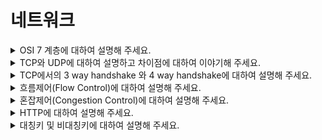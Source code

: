 # 네트워크

<details>
  <summary>OSI 7 계층에 대하여 설명해 주세요.</summary>
  <br>

- OSI 7계층이란 네트워크에서 통신이 일어나는 과정을 7단계로 나누어 일어나는 과정을 단계별로 알 수 있고, 특정한 곳에 이상이 생기면 그 단계만 수정할 수 있게 한 것입니다.

1) 물리(Physical)
- 단지 데이터 전기적인 신호로 변환해서 주고받는 기능을 진행하는 공간
- 즉, 데이터를 전송하는 역할만 진행한다.
- 리피터, 케이블, 허브 등

2) 데이터 링크(Data Link)
- 물리 계층으로 송수신되는 정보를 관리하여 안전하게 전달되도록 도와주는 역할
- Mac 주소를 통해 통신한다. 프레임에 Mac 주소를 부여하고 에러검출, 재전송, 흐름제어를 진행한다.
- 브릿지, 스위치 등

3) 네트워크(Network)
- 데이터를 목적지까지 가장 안전하고 빠르게 전달하는 기능을 담당한다.
- 라우터를 통해 이동할 경로를 선택하여 IP 주소를 지정하고, 해당 경로에 따라 패킷을 전달해준다.
- 라우팅, 흐름 제어, 오류 제어, 세그먼테이션 등을 수행한다.
- 라우터, IP

4) 전송(Transport)
- TCP와 UDP 프로토콜을 통해 통신을 활성화한다. 포트를 열어두고, 프로그램들이 전송을 할 수 있도록 제공해준다.
- TCP : 신뢰성, 연결지향적
- UDP : 비신뢰성, 비연결성, 실시간
- TCP, UDP

5) 세션(Session)
- 데이터가 통신하기 위한 논리적 연결을 담당한다. TCP/IP 세션을 만들고 없애는 책임을 지니고 있다.
- API, Socket

6) 표현(Presentation)
- 데이터 표현에 대한 독립성을 제공하고 암호화하는 역할을 담당한다.
- 파일 인코딩, 명령어를 포장, 압축, 암호화한다.
- JPEG, MPEG 등

7) 응용(Application)
- 최종 목적지로, 응용 프로세스와 직접 관계하여 일반적인 응용 서비스를 수행한다.
- 사용자 인터페이스, 전자우편, 데이터베이스 관리 등의 서비스를 제공한다.
- HTTP, FTP, DNS 등

</details>

<details>
  <summary>TCP와 UDP에 대하여 설명하고 차이점에 대하여 이야기해 주세요.</summary>
  <br>

## TCP
- Transmission Control Protocol의 약자로 연결형 서비스를 지원하는 전송계층 프로토콜입니다.
- host간 신뢰성있는 데이터 전달과 흐름제어 및 혼잡제어를 제공합니다.
- 신뢰성이 없는 인터넷을 통해 종단간에 신뢰성 있는 바이트 스트림을 전송 하도록 특별히 설계되었습니다.

## UDP
- User Datagram Protocol의 약자로비연결형 프로토콜입니다.
- 신뢰성은 낮지만 TCP보다는 속도가 빠릅니다.
- HTTP/3에서 QUIC이라는 프로토콜과 함께 사용됩니다.
- UDP를 사용하는 것들 중 DNS가 있습니다.

![TCP와 UDP의 차이](../image/TCP%26UDP.png)

</details>

<details>
  <summary>TCP에서의 3 way handshake 와 4 way handshake에 대하여 설명해 주세요.</summary>
  <br>

- 3 way handshake은 연결 성립 과정이며 4 way handshake는 연결을 해제하는 과정을 말합니다.

### 3 way handshake 과정
  - 클라이언트가 서버에게 SYN 플래그를 보냄 (sequence : x)
  - 서버가 SYN(x)을 받고, 클라이언트로 받았다는 신호인 ACK와 SYN 플래그를 보냄 (sequence : y, ACK : x + 1)
  - 클라이언트는 서버의 응답은 ACK(x+1)와 SYN(y) 플래그를 받고, ACK(y+1)를 서버로 보냄

![3 way handshake 과정](../image/3%20way%20handshake%20%EA%B3%BC%EC%A0%95.png)

### 4 way handshake 과정
  - 클라이언트는 서버에게 연결을 종료한다는 FIN 플래그를 보낸다.
  - 서버는 FIN을 받고, 확인했다는 ACK를 클라이언트에게 보낸다. (이때 서버는 모든 데이터를 보내기 위해 CLOSE_WAIT 상태가 되며 소켓을 닫는다 (Closed))
  - 데이터를 모두 보냈다면, 연결이 종료되었다는 FIN 플래그를 클라이언트에게 보낸다.
  - 클라이언트는 FIN을 받고, 확인했다는 ACK를 서버에게 보낸다. (아직 서버로부터 받지 못한 데이터가 있을 수 있으므로 TIME_WAIT을 통해 기다린다. TIME_WAIT 시간이 끝나면 클라이언트도 닫는다.)
 
![4 way handshake 과정](../image/4%20way%20handshake%20%EA%B3%BC%EC%A0%95.png)

</details>

<details>
  <summary>흐름제어(Flow Control)에 대하여 설명해 주세요.</summary>
  <br>

- 흐름제어란 송신측과 수신측의 데이터 처리 속도 차이를 해결하기 위한 기법입니다.
- 수신측이 송신측보다 데이터 처리 속도가 빠르면 문제없지만, 송신측의 속도가 빠를 경우 문제가 생깁니다. 수신측에서 제한된 저장 용량을 초과한 이후에 도착하는 데이터는 손실 될 수 있으며, 만약 손실 된다면 불필요하게 응답과 데이터 전송이 송/수신 측 간에 빈번히 발생합니다. 이러한 위험을 줄이기 위해 송신 측의 데이터 전송량을 수신측에 따라 조절해야합니다.

### 해결 방법
  - Stop and Wait : 매번 전송한 패킷에 대해 확인 응답을 받아야만 그 다음 패킷을 전송하는 방법
  - Sliding Window (Go Back N ARQ) : 수신측에서 설정한 윈도우 크기만큼 송신측에서 확인응답없이 세그먼트를 전송할 수 있게 하여 데이터 흐름을 동적으로 조절하는 제어기법

</details>

<details>
  <summary>혼잡제어(Congestion Control)에 대하여 설명해 주세요.</summary>
  <br>

- 혼잡제어란 전송하는 데이터 양을 조절하여 혼잡을 피하는 기법
- 송신측의 데이터는 지역망이나 인터넷으로 연결된 대형 네트워크를 통해 전달된다. 만약 한 라우터에 데이터가 몰릴 경우, 자신에게 온 데이터를 모두 처리할 수 없게 된다. 이런 경우 호스트들은 또 다시 재전송을 하게되고 결국 혼잡만 가중시켜 오버플로우나 데이터 손실을 발생시키게 된다. 따라서 이러한 네트워크의 혼잡을 피하기 위해 송신측에서 보내는 데이터의 전송속도를 강제로 줄이게 되는데, 이러한 작업을 혼잡제어라고 한다.
- 네트워크 내에 패킷의 수가 과도하게 증가하는 현상을 혼잡이라 하며, 혼잡 현상을 방지하거나 제거하는 기능을 혼잡제어라고 한다.
흐름제어가 송신측과 수신측 사이의 전송속도를 다루는데 반해, 혼잡제어는 호스트와 라우터를 포함한 보다 넓은 관점에서 전송 문제를 다루게 된다.

### 해결 방법
  - AIMD(Additive Increase / Multiplicative Decrease) : 처음에 패킷을 하나씩 보내고 이것이 문제없이 도착하면 window 크기(단위 시간 내에 보내는 패킷의 수)를 1씩 증가시켜가며 전송하는 방법
    - 패킷 전송에 실패하거나 일정 시간을 넘으면 패킷의 보내는 속도를 절반으로 줄인다.
    - 공평한 방식으로, 여러 호스트가 한 네트워크를 공유하고 있으면 나중에 진입하는 쪽이 처음에는 불리하지만, 시간이 흐르면 평형상태로 수렴하게 되는 특징이 있다.
    - 문제점은 초기에 네트워크의 높은 대역폭을 사용하지 못하여 오랜 시간이 걸리게 되고, 네트워크가 혼잡해지는 상황을 미리 감지하지 못한다. 즉, 네트워크가 혼잡해지고 나서야 대역폭을 줄이는 방식이다.
  - Slow Start (느린 시작)
    - Slow Start 방식은 AIMD와 마찬가지로 패킷을 하나씩 보내면서 시작하고, 패킷이 문제없이 도착하면 각각의 ACK 패킷마다 window size를 1씩 늘려준다. 즉, 한 주기가 지나면 window size가 2배로 된다.
    - 전송속도는 AIMD에 반해 지수 함수 꼴로 증가한다. 대신에 혼잡 현상이 발생하면 window size를 1로 떨어뜨리게 된다.
    - 처음에는 네트워크의 수용량을 예상할 수 있는 정보가 없지만, 한번 혼잡 현상이 발생하고 나면 네트워크의 수용량을 어느 정도 예상할 수 있다.
    - 그러므로 혼잡 현상이 발생하였던 window size의 절반까지는 이전처럼 지수 함수 꼴로 창 크기를 증가시키고 그 이후부터는 완만하게 1씩 증가시킨다.
  - Fast Retransmit (빠른 재전송)
    - 빠른 재전송은 TCP의 혼잡 조절에 추가된 정책이다.
    - 패킷을 받는 쪽에서 먼저 도착해야할 패킷이 도착하지 않고 다음 패킷이 도착한 경우에도 ACK 패킷을 보내게 된다.단, 순서대로 잘 도착한 마지막 패킷의 다음 패킷의 순번을 ACK 패킷에 실어서 보내게 되므로, 중간에 하나가 손실되게 되면 송신 측에서는 순번이 중복된 ACK 패킷을 받게 된다. 이것을 감지하는 순간 문제가 되는 순번의 패킷을 재전송 해줄 수 있다.
    - 중복된 순번의 패킷을 3개 받으면 재전송을 하게 된다. 약간 혼잡한 상황이 일어난 것이므로 혼잡을 감지하고 window size를 줄이게 된다.
  - Fast Recovery (빠른 회복)
    - 혼잡한 상태가 되면 window size를 1로 줄이지 않고 반으로 줄이고 선형증가시키는 방법이다. 이 정책까지 적용하면 혼잡 상황을 한번 겪고 나서부터는 순수한 AIMD 방식으로 동작하게 된다.


</details>

<details>
  <summary>HTTP에 대하여 설명해 주세요.</summary>
  <br>

- HyperText Transfer Protocol의 약자로 인터넷에서 데이터를 주고받을 때 사용하는 통신 규약입니다.
- OSI 7 layer 중 7계층에서 사용하는 프로토콜입니다.
- HTTP/1.1, HTTP/2는 TCP를 사용하며 HTTP/3는 UDP를 사용합니다.

### 특징
  - Client-Server 구조
  - 무상태성(Stateless)
    - 서버가 클라이언트의 상태를 저장하지 않는다는 것
    - Request를 보낼 때 Client가 추가 데이터를 전송해야한다는 문제점이 존재
    - 항상 같은 서버에 연결될 필요가 없으므로 Scale-Up에 유리
  - 비연결성(Connectionless)
    - 요청을 한 후 응답을 받으면 바로 연결을 종료합니다. 즉, 불필요한 연결을 하지 않아 서버 유지 자원이 감소합니다.
    - 서버 유지 자원을 효율적으로 사용 가능합니다.
  - 단순/확장 가능

</details>

<details>
  <summary>대칭키 및 비대칭키에 대하여 설명해 주세요.</summary>
  <br>

- 대칭키(Symmetric Key)
  - 암호화와 복호화에 같은 암호키(대칭키)를 사용하는 알고리즘
  - 장점
    - 동일한 키를 주고받기 때문에, 매우 빠르다
  - 단점
    - 대칭키 전달과정에서 해킹 위험에 노출

- 비대칭키(Asymmetric Key)
  - 암호화와 복호화에 사용하는 암호키를 분리한 알고리즘
  - 대칭키의 키 분배 문제를 해결하기 위해 고안되었다.
  - 자신이 가지고 있는 고유한 암호키(비밀키)로만 복호화할 수 있는 암호키(공개키)를 대중에 공개함
  - 장점
    - 
  - 단점
    - 대칭키에 비해 암호화 복호화가 매우 복잡합니다.(속도가 느리다.)

- 공개키 암호화 방식 진행 과정
  1. A가 웹 상에 공개된 'B의 공개키'를 이용해 평문을 암호화하여 B에게 보냄
  2. B는 자신의 비밀키로 복호화한 평문을 확인, A의 공개키로 응답을 암호화하여 A에개 보냄
  3. A는 자신의 비밀키로 암호화된 응답문을 복호화함

  이 방식은 Confidentiallity만 보장해줄 뿐, Integrity나 Authenticity는 보장해주지 못함

  -> 이는 MAC(Message Authentication Code)나 전자 서명(Digital Signature)으로 해결 (MAC은 공개키 방식이 아니라 대칭키 방식임을 유의! T=MAC(K,M) 형식)
</details>